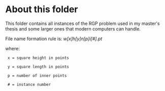 # About this folder

This folder contains all instances of the RGP problem used in my master's thesis and some larger ones that modern computers can handle.

File name formation rule is:
    *w[x]h[y]n[p]i[#].pt*
  
  where:
  
     x = square height in points
     
     y = square length in points
     
     p = number of inner points
     
     # = instance number
     
